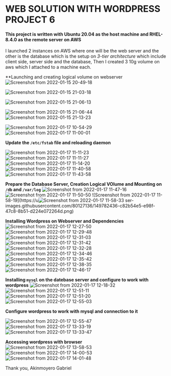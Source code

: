 # WEB SOLUTION WITH WORDPRESS PROJECT 6

#### This project is written with Ubuntu 20.04 as the host machine and RHEL-8.4.0 as the remote server on AWS

I launched 2 instances on AWS where one will be the web server and the other is the database which is the setup on *3-tier architecture* which include client side, server side and the database, Then I created 3 10g volume on aws which I attached to a machine each.

**Launching and creating logical volume on webserver
![Screenshot from 2022-01-15 20-49-18](https://user-images.githubusercontent.com/80127136/149781596-6e6c6e14-14d3-400d-b407-166d01a57d08.png)

![Screenshot from 2022-01-15 21-03-18](https://user-images.githubusercontent.com/80127136/149781602-3768d889-03c4-4e67-85ad-ce65ba37720f.png)

![Screenshot from 2022-01-15 21-06-13](https://user-images.githubusercontent.com/80127136/149781611-7762a570-2969-4a3d-87b1-a63e934176b4.png)

![Screenshot from 2022-01-15 21-06-44](https://user-images.githubusercontent.com/80127136/149781624-0c23afda-6021-497f-bdf6-0146dc40e978.png)
![Screenshot from 2022-01-15 21-13-23](https://user-images.githubusercontent.com/80127136/149781631-b76a01c5-50e3-46ad-b2cc-4938f72d6647.png)

![Screenshot from 2022-01-17 10-54-29](https://user-images.githubusercontent.com/80127136/149781719-09015e8a-07c7-4ea4-ad32-93e21fcad9c0.png)
![Screenshot from 2022-01-17 11-00-01](https://user-images.githubusercontent.com/80127136/149781730-0a8f6e89-b01c-4afe-a1da-14f6f277965a.png)



**Update the `/etc/fstab` file and reloading daemon**

![Screenshot from 2022-01-17 11-11-23](https://user-images.githubusercontent.com/80127136/149781739-ea36c221-cbb2-4e44-9a51-ca8f730913f8.png)
![Screenshot from 2022-01-17 11-11-27](https://user-images.githubusercontent.com/80127136/149781993-f7958681-d675-46e7-9b85-ff3da7128ad3.png)
![Screenshot from 2022-01-17 11-14-20](https://user-images.githubusercontent.com/80127136/149782084-5ceb9249-c74c-495c-b6f8-041cedfe80b9.png)
![Screenshot from 2022-01-17 11-40-58](https://user-images.githubusercontent.com/80127136/149782120-e86f869b-881a-4317-af9d-24d19d6d579f.png)
![Screenshot from 2022-01-17 11-43-58](https://user-images.githubusercontent.com/80127136/149782155-4cca8405-53ea-405a-aa89-94782bd0a130.png)

**Prepare the Database Server, Creation Logical VOlume and Mounting on `/db` and `/var/log`**
![Screenshot from 2022-01-17 11-47-16](https://user-images.githubusercontent.com/80127136/149782413-61244328-ebf5-47c4-aa53-d8b556817d04.png)
![Screenshot from 2022-01-17 11-50-50](https://user-images.githubusercontent.com/80127136/149782428-fcb15c42-3e40-415f-989a-a85bb8a763e9.png)
![Screenshot from 2022-01-17 11-58-19](https://u![Screenshot from 2022-01-17 11-58-33](https://user-images.githubusercontent.com/80127136/149782464-4f20797b-551f-4568-9b62-d790fd01f569.png)
ser-images.githubusercontent.com/80127136/149782436-c82b54e5-e98f-47c8-8b51-d224e072264d.png)

**Installing Wordpress on Webserver and Dependencies**
![Screenshot from 2022-01-17 12-27-50](https://user-images.githubusercontent.com/80127136/149782837-05c57006-3f74-4ce9-996e-aa1b79e04fd5.png)
![Screenshot from 2022-01-17 12-29-48](https://user-images.githubusercontent.com/80127136/149782850-d1b6c4d6-246d-4d79-861a-3072b3c7b96d.png)
![Screenshot from 2022-01-17 12-31-03](https://user-images.githubusercontent.com/80127136/149782863-46e39dda-f157-4c37-a777-f98cccf093f4.png)
![Screenshot from 2022-01-17 12-31-42](https://user-images.githubusercontent.com/80127136/149782872-8d7551e0-3fe5-410a-9795-8bb36b7f4afb.png)
![Screenshot from 2022-01-17 12-32-28](https://user-images.githubusercontent.com/80127136/149782890-08d52e8a-341d-49cd-a02b-4deaabf6a1ce.png)
![Screenshot from 2022-01-17 12-34-46](https://user-images.githubusercontent.com/80127136/149782907-f95ce586-c656-415f-8a4e-029def4f6303.png)
![Screenshot from 2022-01-17 12-35-42](https://user-images.githubusercontent.com/80127136/149782924-be913415-4ac6-4570-ae28-0670cebc3137.png)
![Screenshot from 2022-01-17 12-38-35](https://user-images.githubusercontent.com/80127136/149782931-d654d3d1-e4d5-422e-aa66-356b2099ec9d.png)
![Screenshot from 2022-01-17 12-46-17](https://user-images.githubusercontent.com/80127136/149782946-ca3b0d79-28db-48e2-a9fa-1b20788c89e2.png)

**Installing `mysql` on the datebase server and configure to work with wordpress**
![Screenshot from 2022-01-17 12-18-32](https://user-images.githubusercontent.com/80127136/149783293-7b90b883-dcd9-41bb-bc48-61b34b29da1c.png)
![Screenshot from 2022-01-17 12-51-11](https://user-images.githubusercontent.com/80127136/149783321-03fbc7a7-c0cd-49f0-a94d-74888b99b81b.png)
![Screenshot from 2022-01-17 12-51-20](https://user-images.githubusercontent.com/80127136/149783328-358ed902-01b6-4c0d-bcf0-14220b2d34a5.png)
![Screenshot from 2022-01-17 12-55-03](https://user-images.githubusercontent.com/80127136/149783349-d387522b-8d3d-468a-ac71-fe6ffd67d783.png)

**Configure wordpress to work with mysql and connection to it**

![Screenshot from 2022-01-17 12-55-47](https://user-images.githubusercontent.com/80127136/149784199-9546283b-1fc0-40be-a27a-6be86065105d.png)
![Screenshot from 2022-01-17 13-33-19](https://user-images.githubusercontent.com/80127136/149784319-83779683-b50a-427f-b503-43ba95e9a43b.png)
![Screenshot from 2022-01-17 13-33-47](https://user-images.githubusercontent.com/80127136/149784375-47c69194-3ca5-4a2c-abed-7bd6462672b1.png)

**Accessing wordpress with browser**
![Screenshot from 2022-01-17 13-58-53](https://user-images.githubusercontent.com/80127136/149785063-f64731e6-d43a-4030-baf6-6a671fae19d1.png)
![Screenshot from 2022-01-17 14-00-53](https://user-images.githubusercontent.com/80127136/149785108-a6cc7521-8278-47c6-9ff6-29273d6e0b80.png)
![Screenshot from 2022-01-17 14-01-48](https://user-images.githubusercontent.com/80127136/149785168-42b147a9-6e83-443e-9961-52aa7f9eed2c.png)


Thank you,
Akinmoyero Gabriel































